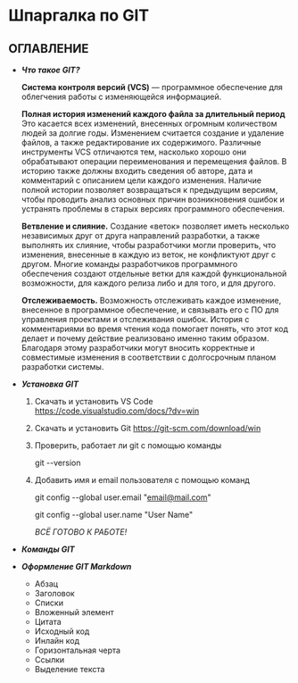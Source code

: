 # Шпаргалка по GIT
## ОГЛАВЛЕНИЕ

* ***Что такое GIT?***
   
   **Cистема контроля версий (VCS)**  — программное обеспечение для облегчения работы с изменяющейся информацией.

   **Полная история изменений каждого файла за длительный период**  
   Это касается всех изменений, внесенных огромным количеством людей за долгие годы. Изменением считается создание и удаление файлов, а также редактирование их содержимого. Различные инструменты VCS отличаются тем, насколько хорошо они обрабатывают операции переименования и перемещения файлов. В историю также должны входить сведения об авторе, дата и комментарий с описанием цели каждого изменения. Наличие полной истории позволяет возвращаться к предыдущим версиям, чтобы проводить анализ основных причин возникновения ошибок и устранять проблемы в старых версиях программного обеспечения.

   **Ветвление и слияние.**
     Создание «веток» позволяет иметь несколько независимых друг от друга направлений разработки, а также выполнять их слияние, чтобы разработчики могли проверить, что изменения, внесенные в каждую из веток, не конфликтуют друг с другом. Многие команды разработчиков программного обеспечения создают отдельные ветки для каждой функциональной возможности, для каждого релиза либо и для того, и для другого.

     **Отслеживаемость.** Возможность отслеживать каждое изменение, внесенное в программное обеспечение, и связывать его с ПО для управления проектами и отслеживания ошибок. История с комментариями во время чтения кода помогает понять, что этот код делает и почему действие реализовано именно таким образом. Благодаря этому разработчики могут вносить корректные и совместимые изменения в соответствии с долгосрочным планом разработки системы.

* ***Установка GIT***

    1. Скачать и установить VS Code https://code.visualstudio.com/docs/?dv=win

    2. Скачать и установить Git https://git-scm.com/download/win

    3. Проверить, работает ли git с помощью команды

        git --version

    4. Добавить имя и email пользователя с помощью команд

        git config --global user.email "email@mail.com"

        git config --global user.name "User Name"

        *ВСЁ ГОТОВО К РАБОТЕ!* 

* ***Команды GIT***


* ***Оформление GIT Markdown***
    * Абзац
    * Заголовок
    * Списки
    * Вложенный элемент
    * Цитата
    * Исходный код
    * Инлайн код
    * Горизонтальная черта
    * Ссылки
    * Выделение текста